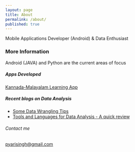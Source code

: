 ```yaml
---
layout: page
title: About
permalink: /about/
published: true
---
```


Mobile Applications Developer (Android) & Data Enthusiast

### More Information

Android (JAVA) and Python are the current areas of focus

##### Apps Developed
[Kannada-Malayalam Learning App](https://play.google.com/store/apps/details?id=com.pyari.secondquadrant.kannada)

##### Recent blogs on Data Analysis
* [Some Data Wrangling Tips](https://medium.com/@pyarisingh/data-wrangling-some-tips-during-this-covid-season-9ac7e3a726c1)
* [Tools and Languages for Data Analysis - A quick review](https://medium.com/@pyarisingh/data-analysis-tools-languages-a-quick-review-6f4c8bedcd6b)

###### Contact me

[pyarisingh@gmail.com](mailto:pyarisingh@gmail.com)
